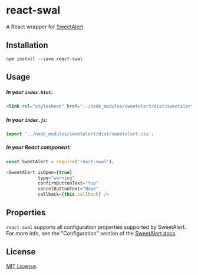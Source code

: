 # react-swal

A React wrapper for [SweetAlert](http://t4t5.github.io/sweetalert/)

## Installation

```
npm install --save react-swal
```

## Usage

##### In your `index.html`:

```html
<link rel="stylesheet" href="../node_modules/sweetalert/dist/sweetalert.css">
```

##### In your `index.js`:
```js
import '../node_modules/sweetalert/dist/sweetalert.css';
```

##### In your React component:

```js
const SweetAlert = require('react-swal');

<SweetAlert isOpen={true}
            type="warning"
            confirmButtonText="Yup"
            cancelButtonText="Nope"
            callback={this.callback} />
```

## Properties

`react-swal` supports all configuration properties supported by SweetAlert. For more info,
see the "Configuration" section of the [SweetAlert docs](http://t4t5.github.io/sweetalert/).

## License

[MIT License](http://opensource.org/licenses/mit-license.html).
